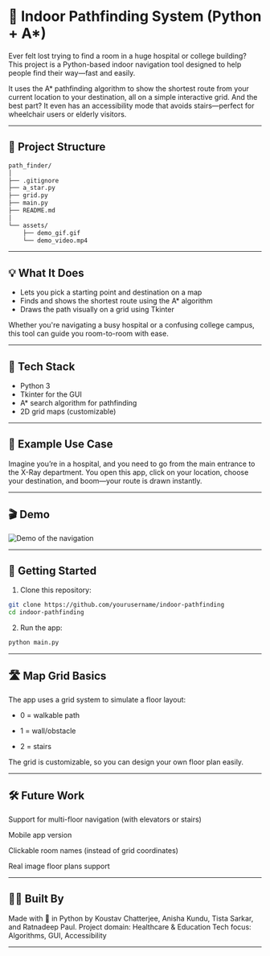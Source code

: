 # 🧭 Indoor Pathfinding System (Python + A\*)

Ever felt lost trying to find a room in a huge hospital or college building? This project is a Python-based indoor navigation tool designed to help people find their way—fast and easily.

It uses the A\* pathfinding algorithm to show the shortest route from your current location to your destination, all on a simple interactive grid. And the best part? It even has an accessibility mode that avoids stairs—perfect for wheelchair users or elderly visitors.

---

## 📁 Project Structure

```bash
path_finder/
│
├── .gitignore
├── a_star.py
├── grid.py
├── main.py
├── README.md
│
└── assets/
    ├── demo_gif.gif
    └── demo_video.mp4
```

---

## 💡 What It Does

-   Lets you pick a starting point and destination on a map
-   Finds and shows the shortest route using the A\* algorithm
-   Draws the path visually on a grid using Tkinter

Whether you're navigating a busy hospital or a confusing college campus, this tool can guide you room-to-room with ease.

---

## 🧰 Tech Stack

-   Python 3
-   Tkinter for the GUI
-   A\* search algorithm for pathfinding
-   2D grid maps (customizable)

---

## 📸 Example Use Case

Imagine you’re in a hospital, and you need to go from the main entrance to the X-Ray department. You open this app, click on your location, choose your destination, and boom—your route is drawn instantly.

---

## 🎬 Demo

![Demo of the navigation](assets/demo_gif.gif)

---

## 🚀 Getting Started

1. Clone this repository:

```bash
git clone https://github.com/yourusername/indoor-pathfinding
cd indoor-pathfinding
```

2. Run the app:

```bash
python main.py
```

---

## 🛣️ Map Grid Basics

The app uses a grid system to simulate a floor layout:

-   0 = walkable path

-   1 = wall/obstacle

-   2 = stairs

The grid is customizable, so you can design your own floor plan easily.

---

## 🛠️ Future Work

Support for multi-floor navigation (with elevators or stairs)

Mobile app version

Clickable room names (instead of grid coordinates)

Real image floor plans support

---

## 👩‍💻 Built By

Made with 💙 in Python by Koustav Chatterjee, Anisha Kundu, Tista Sarkar, and Ratnadeep Paul.
Project domain: Healthcare & Education
Tech focus: Algorithms, GUI, Accessibility

---
